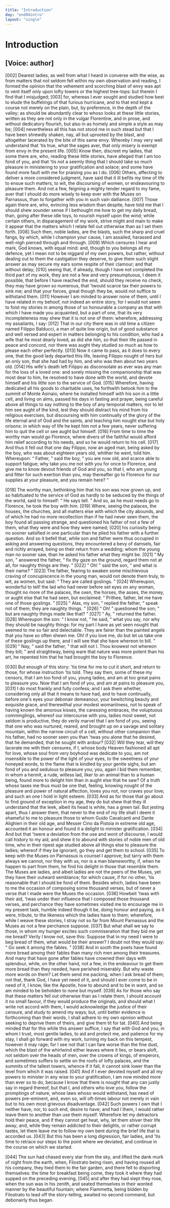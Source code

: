 ```yaml
---
title: "Introduction"
day: "end04intro"
layout: "single"
---
```

<div id="d04intro" type="introduction" who="author">
 <h1>
  Introduction
 </h1>
 <p>
  <h2>
   [Voice: author]
  </h2>
 </p>
 <p>
  <a name="p04980002">
   [002]
  </a>
  Dearest
  ladies, as well from what I heard in converse with the
 wise, as from matters that not seldom fell within my own observation
 and reading, I formed the opinion that the vehement and
 scorching blast of envy was apt to vent itself only upon lofty towers
      or the highest tree-tops: but therein I find that I misjudged;
  <a name="p04980003">
   [003]
  </a>
  for,
 whereas I ever sought and studied how best to elude the buffetings
 of that furious hurricane, and to that end kept a course not merely
 on the plain, but, by preference, in the depth of the valley; as
 should be abundantly clear to whoso looks at these little stories,
 written as they are not only in the vulgar Florentine, and in prose,
 and without dedicatory flourish, but also in as homely and simple a
 style as may be;
  <a name="p04980004">
   [004]
  </a>
  nevertheless all this has not stood me in such stead
 but that I have been shrewdly shaken, nay, all but uprooted by the
 blast, and altogether lacerated by the bite of this same envy.
 Whereby I may very well understand that 'tis true, what the sages
 aver, that only misery is exempt from envy in the present life.
  <a name="p04980005">
   [005]
  </a>
  Know then, discreet my ladies, that some there are, who, reading
 these little stories, have alleged that I am too fond of you, and that
 'tis not a seemly thing that I should take so much pleasure in
 ministering to your gratification and solace; and some have found
 more fault with me for praising you as I do.
  <a name="p04980006">
   [006]
  </a>
  Others, affecting to
 deliver a more considered judgment, have said that it ill befits my
 time of life to ensue such matters, to wit, the discoursing of women,
 or endeavouring to pleasure them. And not a few, feigning a mighty
 tender regard to my fame, aver that I should do more wisely to keep
  ever with the Muses on Parnassus, than to forgather with you in such
 vain dalliance.
  <a name="p04980007">
   [007]
  </a>
  Those again there are, who, evincing less wisdom
 than despite, have told me that I should shew sounder sense if I
 bethought me how to get my daily bread, than, going after these idle
 toys, to nourish myself upon the wind; while certain others, in
 disparagement of my work, strive might and main to make it appear
 that the matters which I relate fell out otherwise than as I set them
 forth.
  <a name="p04980008">
   [008]
  </a>
  Such then, noble ladies, are the blasts, such the sharp and
 cruel fangs, by which, while I champion your cause, I am assailed,
 harassed and well-nigh pierced through and through.
  <a name="p04980009">
   [009]
  </a>
  Which
 censures I hear and mark, God knows, with equal mind: and,
 though to you belongs all my defence, yet I mean not to be niggard
 of my own powers, but rather, without dealing out to them the
 castigation they deserve, to give them such slight answer as may
 secure my ears some respite of their clamour; and that without
 delay;
  <a name="p04980010">
   [010]
  </a>
  seeing that, if already, though I have not completed the
 third part of my work, they are not a few and very presumptuous, I
 deem it possible, that before I have reached the end, should they
 receive no check, they may have grown so numerous, that 'twould
 scarce tax their powers to sink me; and that your forces, great though
 they be, would not suffice to withstand them.
  <a name="p04980011">
   [011]
  </a>
  However I am
 minded to answer none of them, until I have related in my behoof,
 not indeed an entire story, for I would not seem to foist my stories in
 among those of so honourable a company as that with which I have
 made you acquainted, but a part of one, that its very incompleteness
 may shew that it is not one of them: wherefore, addressing my
 assailants, I say:
  <a name="p04980012">
   [012]
  </a>
  That in our city there was in old time a citizen
 named Filippo Balducci, a man of quite low origin, but of good
 substance and well versed and expert in matters belonging to his
 condition, who had a wife that he most dearly loved, as did she him,
 so that their life passed in peace and concord, nor there was aught
 they studied so much as how to please each other perfectly.
  <a name="p04980013">
   [013]
  </a>
  Now it
 came to pass, as it does to every one, that the good lady departed this
 life, leaving Filippo nought of hers but an only son, that she had had
 by him, and who was then about two years old.
  <a name="p04980014">
   [014]
  </a>
  His wife's death left
 Filippo as disconsolate as ever was any man for the loss of a loved
 one: and sorely missing the companionship that was most dear to
 him, he resolved to have done with the world, and devote himself
  and his little son to the service of God.
  <a name="p04980015">
   [015]
  </a>
  Wherefore, having dedicated
 all his goods to charitable uses, he forthwith betook him to the summit
 of Monte Asinaio, where he installed himself with his son in a little
 cell, and living on alms, passed his days in fasting and prayer, being
 careful above all things to say nothing to the boy of any temporal
 matters, nor to let him see aught of the kind, lest they should
 distract his mind from his religious exercises, but discoursing with
 him continually of the glory of the life eternal and of God and the
 saints, and teaching him nought else but holy orisons: in which way
 of life he kept him not a few years, never suffering him to quit the
 cell or see aught but himself.
  <a name="p04980016">
   [016]
  </a>
  From time to time the worthy man
 would go Florence, where divers of the faithful would afford him
 relief according to his needs, and so he would return to his cell.
  <a name="p04980017">
   [017]
  </a>
  And thus it fell out that one day Filippo, now an aged man, being
 asked by the boy, who was about eighteen years old, whither he went,
 told him. Whereupon:
  <q direct="unspecified">
   Father,
  </q>
  said the boy,
  <q direct="unspecified">
   you are now old,
 and scarce able to support fatigue; why take you me not with you
 for once to Florence, and give me to know devout friends of God
 and you, so that I, who am young and fitter for such exertion than
 you, may thereafter go to Florence for our supplies at your pleasure,
 and you remain here?
  </q>
 </p>
 <p>
  <a name="p04980018">
   [018]
  </a>
  The worthy man, bethinking him that his son was now grown
 up, and so habituated to the service of God as hardly to be seduced
 by the things of the world, said to himself:
  <q direct="unspecified">
   He says tell.
  </q>
  And
 so, as he must needs go to Florence, he took the boy with him.
  <a name="p04980019">
   [019]
  </a>
  Where, seeing the palaces, the houses, the churches, and all matters
 else with which the city abounds, and of which he had no more
 recollection than if he had never seen them, the boy found all passing
 strange, and questioned his father of not a few of them, what they
 were and how they were named;
  <a name="p04980020">
   [020]
  </a>
  his curiosity being no sooner
 satisfied in one particular than he plied his father with a further
 question. And so it befell that, while son and father were thus
 occupied in asking and answering questions, they encountered a bevy
 of damsels, fair and richly arrayed, being on their return from a
 wedding; whom the young man no sooner saw, than he asked his
 father what they might be.
  <a name="p04980021">
   [021]
  </a>
  <q direct="unspecified">
   My son,
  </q>
  answered the father,
  <q direct="unspecified">
   fix
 thy gaze on the ground, regard them not at all, for naughty things
 are they.
  </q>
  <a name="p04980022">
   [022]
  </a>
  <q direct="unspecified">
   Oh!
  </q>
  said the son,
  <q direct="unspecified">
   and what is their name?
  </q>
  <a name="p04980023">
   [023]
  </a>
  The
  father, fearing to awaken some mischievous craving of concupiscence
 in the young man, would not denote them truly, to wit, as women,
 but said:
  <q direct="unspecified">
   They are called goslings.
  </q>
  <a name="p04980024">
   [024]
  </a>
  Whereupon, wonderful
 to tell! the lad who had never before set eyes on any woman,
 thought no more of the palaces, the oxen, the horses, the asses,
 the money, or aught else that he had seen, but exclaimed:
  <q direct="unspecified">
   Prithee, father, let me have one of those goslings.
  </q>
  <a name="p04980025">
   [025]
  </a>
  <q direct="unspecified">
   Alas,
 my son,
  </q>
  replied the father,
  <q direct="unspecified">
   speak not of them; they are
 naughty things.
  </q>
  <a name="p04980026">
   [026]
  </a>
  <q direct="unspecified">
   Oh!
  </q>
  questioned the son;
  <q direct="unspecified">
   but are naughty
 things made like that?
  </q>
  <a name="p04980027">
   [027]
  </a>
  <q direct="unspecified">
   Ay,
  </q>
  returned the father.
  <a name="p04980028">
   [028]
  </a>
  Whereupon
 the son:
  <q direct="unspecified">
   I know not,
  </q>
  he said,
  <q direct="unspecified">
   what you say, nor why they
 should be naughty things: for my part I have as yet seen nought
 that seemed to me so fair and delectable. They are fairer than the
 painted angels that you have so often shewn me. Oh! if you love
 me, do but let us take one of these goslings up there, and I will see
 that she have whereon to bill.
  </q>
  <a name="p04980029">
   [029]
  </a>
  <q direct="unspecified">
   Nay,
  </q>
  said the father,
  <q direct="unspecified">
   that will
 not I. Thou knowest not whereon they bill;
  </q>
  and straightway,
 being ware that nature was more potent than his art, he repented
 him that he had brought the boy to Florence.
 </p>
 <p>
  <a name="p04980030">
   [030]
  </a>
  But enough of this story: 'tis time for me to cut it short, and
 return to those, for whose instruction 'tis told. They say then,
 some of these my censors, that I am too fond of you, young ladies,
 and am at too great pains to pleasure you. Now that I am fond of
 you, and am at pains to pleasure you,
  <a name="p04980031">
   [031]
  </a>
  I do most frankly and fully
 confess; and I ask them whether, considering only all that it means
 to have had, and to have continually, before one's eyes your debonair
 demeanour, your bewitching beauty and exquisite grace, and therewithal
 your modest womanliness, not to speak of having known the
 amorous kisses, the caressing embraces, the voluptuous comminglings,
 whereof our intercourse with you, ladies most sweet, not seldom is
 productive, they do verily marvel that I am fond of you, seeing that
 one who was nurtured, reared, and brought up on a savage and solitary
 mountain, within the narrow circuit of a cell, without other companion
 than his father, had no sooner seen you than 'twas you alone
 that he desired, that he demanded, that he sought with ardour?
  <a name="p04980032">
   [032]
  </a>
  Will they tear, will they lacerate me with their censures, if I,
 whose body Heaven fashioned all apt for love, whose soul from
 very boyhood was dedicate to you, am not insensible to the power
  of the light of your eyes, to the sweetness of your honeyed words,
 to the flame that is kindled by your gentle sighs, but am fond of you
 and sedulous to pleasure you; you, again I bid them remember,
 in whom a hermit, a rude, witless lad, liker to an animal than to a
 human being, found more to delight him than in aught else that he
 saw? Of a truth whoso taxes me thus must be one that, feeling,
 knowing nought of the pleasure and power of natural affection, loves
 you not, nor craves your love; and such an one I hold in light esteem.
  <a name="p04980033">
   [033]
  </a>
  And as for those that go about to find ground of exception in my
 age, they do but shew that they ill understand that the leek, albeit
 its head is white, has a green tail. But jesting apart, thus I answer
 them, that never to the end of my life shall I deem it shameful to
 me to pleasure those to whom Guido Cavalcanti and Dante Alighieri
 in their old age, and Messer Cino da Pistoia in extreme old age,
 accounted it an honour and found it a delight to minister gratification.
  <a name="p04980034">
   [034]
  </a>
  And but that 'twere a deviation from the use and wont of
 discourse, I would call history to my aid, and shew it to abound
 with stories of noble men of old time, who in their ripest age studied
 above all things else to pleasure the ladies; whereof if they be
 ignorant, go they and get them to school.
  <a name="p04980035">
   [035]
  </a>
  To keep with the Muses
 on Parnassus is counsel I approve; but tarry with them always we
 cannot, nor they with us, nor is a man blameworthy, if, when he
 happen to part from them, he find his delight in those that resemble
 them. The Muses are ladies, and albeit ladies are not the peers of
 the Muses, yet they have their outward semblance; for which cause,
 if for no other, 'tis reasonable that I should be fond of them.
 Besides which, ladies have been to me the occasion of composing
 some thousand verses, but of never a verse that I made were the
 Muses the occasion.
  <a name="p04980036">
   [036]
  </a>
  Howbeit 'twas with their aid, 'twas under their
 influence that I composed those thousand verses, and perchance they
 have sometimes visited me to encourage me in my present task, humble
 indeed though it be, doing honour and paying, as it were, tribute,
 to the likeness which the ladies have to them; wherefore, while I
 weave these stories, I stray not so far from Mount Parnassus and the
 Muses as not a few perchance suppose.
  <a name="p04980037">
   [037]
  </a>
  But what shall we say to
 those, in whom my hunger excites such commiseration that they
 bid me get me bread? Verily I know not, save this: Suppose that
 in my need I were to beg bread of them, what would be their
  answer? I doubt not they would say:
  <q direct="unspecified">
   Go seek it among the
 fables.
  </q>
  <a name="p04980038">
   [038]
  </a>
  And in sooth the poets have found more bread among their
 fables than many rich men among their treasures. And many that
 have gone after fables have crowned their days with splendour, while,
 on the other hand, not a few, in the endeavour to get them more
 bread than they needed, have perished miserably. But why waste
 more words on them? Let them send me packing, when I ask
 bread of them; not that, thank God, I have yet need of it, and
 should I ever come to be in need of it, I know, like the Apostle,
 how to abound and to be in want, and so am minded to be beholden
 to none but myself.
  <a name="p04980039">
   [039]
  </a>
  As for those who say that these matters fell out
 otherwise than as I relate them, I should account it no small favour,
 if they would produce the originals, and should what I write not
 accord with them, I would acknowledge the justice of their censure,
 and study to amend my ways; but, until better evidence is forthcoming
 than their words, I shall adhere to my own opinion without
 seeking to deprive them of theirs, and give them tit for tat.
  <a name="p04980040">
   [040]
  </a>
  And
 being minded that for this while this answer suffice, I say that with
 God and you, in whom I trust, most gentle ladies, to aid and protect
 me, and patience for my stay, I shall go forward with my work,
 turning my back on this tempest, however it may rage; for I see
 not that I can fare worse than the fine dust, which the blast of the
 whirlwind either leaves where it lies, or bears aloft, not seldom over
 the heads of men, over the crowns of kings, of emperors, and sometimes
 suffers to settle on the roofs of lofty palaces, and the summits
 of the tallest towers, whence if it fall, it cannot sink lower than the
 level from which it was raised.
  <a name="p04980041">
   [041]
  </a>
  And if I ever devoted myself and
 all my powers to minister in any wise to your gratification, I am
 now minded more than ever so to do, because I know that there is
 nought that any can justly say in regard thereof, but that I, and
 others who love you, follow the promptings of nature, whose laws
 whoso would withstand, has need of powers pre-eminent, and, even
 so, will oft-times labour not merely in vain but to his own most
 grievous disadvantage.
  <a name="p04980042">
   [042]
  </a>
  Such powers I own that I neither have, nor,
 to such end, desire to have; and had I them, I would rather leave
 them to another than use them myself. Wherefore let my detractors
 hold their peace, and if they cannot get heat, why, let them shiver
 their life away; and, while they remain addicted to their delights,
  or rather corrupt tastes, let them leave me to follow my own bent
 during the brief life that is accorded us.
  <a name="p04980043">
   [043]
  </a>
  But this has been a long
 digression, fair ladies, and 'tis time to retrace our steps to the point
 where we deviated, and continue in the course on which we started.
 </p>
 <p>
  <a name="p04980044">
   [044]
  </a>
  The sun had chased every star from the sky, and lifted the dank
 murk of night from the earth, when, Filostrato being risen, and
 having roused all his company, they hied them to the fair garden,
 and there fell to disporting themselves: the time for breakfast being
 come, they took it where they had supped on the preceding evening,
  <a name="p04980045">
   [045]
  </a>
  and after they had slept they rose, when the sun was in his zenith,
 and seated themselves in their wonted manner by the beautiful
 fountain; where Fiammetta, being bidden by Filostrato to lead off
 the story-telling, awaited no second command, but debonairly thus
 began.
 </p>
</div>
